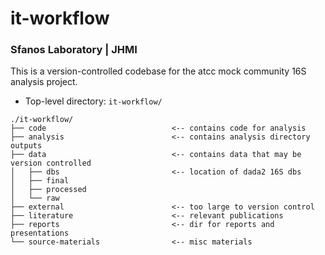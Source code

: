 # it-workflow
### Sfanos Laboratory | JHMI
This is a version-controlled codebase for the atcc mock community 16S analysis project.

* Top-level directory: `it-workflow/`
```
./it-workflow/
├── code                            <-- contains code for analysis
├── analysis                        <-- contains analysis directory outputs
├── data                            <-- contains data that may be version controlled
│   ├── dbs                         <-- location of dada2 16S dbs
│   ├── final                       
│   ├── processed
│   └── raw
├── external                        <-- too large to version control
├── literature                      <-- relevant publications
├── reports                         <-- dir for reports and presentations
└── source-materials                <-- misc materials
```
